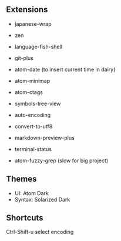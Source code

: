 ## Extensions

- japanese-wrap
- zen
- language-fish-shell
- git-plus
- atom-date (to insert current time in dairy)
- atom-minimap
- atom-ctags
- symbols-tree-view

- auto-encoding
- convert-to-utf8

- markdown-preview-plus
- terminal-status
- atom-fuzzy-grep (slow for big project)

## Themes
- UI: Atom Dark
- Syntax: Solarized Dark


## Shortcuts
Ctrl-Shift-u    select encoding
